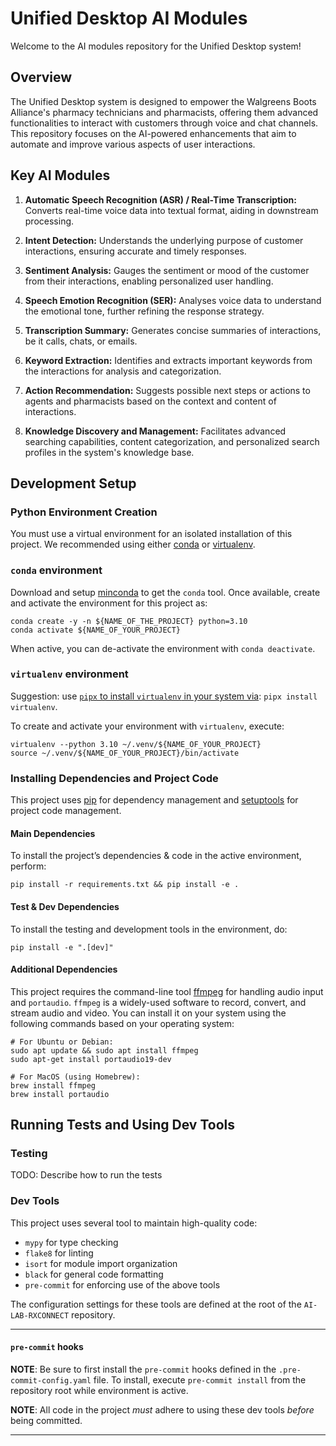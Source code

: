 # Unified Desktop AI Modules

Welcome to the AI modules repository for the Unified Desktop system!

## Overview

The Unified Desktop system is designed to empower the Walgreens Boots Alliance's pharmacy technicians and pharmacists, offering them advanced functionalities to interact with customers through voice and chat channels. This repository focuses on the AI-powered enhancements that aim to automate and improve various aspects of user interactions.

## Key AI Modules

1. **Automatic Speech Recognition (ASR) / Real-Time Transcription:** Converts real-time voice data into textual format, aiding in downstream processing.

2. **Intent Detection:** Understands the underlying purpose of customer interactions, ensuring accurate and timely responses.

3. **Sentiment Analysis:** Gauges the sentiment or mood of the customer from their interactions, enabling personalized user handling.

4. **Speech Emotion Recognition (SER):** Analyses voice data to understand the emotional tone, further refining the response strategy.

5. **Transcription Summary:** Generates concise summaries of interactions, be it calls, chats, or emails.

6. **Keyword Extraction:** Identifies and extracts important keywords from the interactions for analysis and categorization.

7. **Action Recommendation:** Suggests possible next steps or actions to agents and pharmacists based on the context and content of interactions.

8. **Knowledge Discovery and Management:** Facilitates advanced searching capabilities, content categorization, and personalized search profiles in the system's knowledge base.

## Development Setup

### Python Environment Creation

You must use a virtual environment for an isolated installation of this project. We recommended using either [conda](https://docs.conda.io/en/latest/miniconda.html) or [virtualenv](https://pypi.org/project/virtualenv/).

### `conda` environment

Download and setup [minconda](https://docs.conda.io/en/latest/miniconda.html) to get the `conda` tool.
Once available, create and activate the environment for this project as:

```shell script
conda create -y -n ${NAME_OF_THE_PROJECT} python=3.10
conda activate ${NAME_OF_YOUR_PROJECT}
```

When active, you can de-activate the environment with `conda deactivate`.

### `virtualenv` environment

Suggestion: use [`pipx` to install `virtualenv` in your system via](https://virtualenv.pypa.io/en/latest/installation.html#via-pipx): `pipx install virtualenv`.

To create and activate your environment with `virtualenv`, execute:

```shell script
virtualenv --python 3.10 ~/.venv/${NAME_OF_YOUR_PROJECT}
source ~/.venv/${NAME_OF_YOUR_PROJECT}/bin/activate
```

### Installing Dependencies and Project Code

This project uses [pip](https://pypi.org/project/pip/) for dependency management and [setuptools](https://pypi.org/project/setuptools/) for project code management.

#### Main Dependencies

To install the project’s dependencies & code in the active environment, perform:

```shell script
pip install -r requirements.txt && pip install -e .
```

#### Test & Dev Dependencies

To install the testing and development tools in the environment, do:

```shell script
pip install -e ".[dev]"
```

#### Additional Dependencies

This project requires the command-line tool [ffmpeg](https://ffmpeg.org/) for handling audio input and `portaudio`. `ffmpeg` is a widely-used software to record, convert, and stream audio and video. You can install it on your system using the following commands based on your operating system:

```shell script
# For Ubuntu or Debian:
sudo apt update && sudo apt install ffmpeg
sudo apt-get install portaudio19-dev

# For MacOS (using Homebrew):
brew install ffmpeg
brew install portaudio
```

## Running Tests and Using Dev Tools

### Testing

TODO: Describe how to run the tests

### Dev Tools

This project uses several tool to maintain high-quality code:

- `mypy` for type checking
- `flake8` for linting
- `isort` for module import organization
- `black` for general code formatting
- `pre-commit` for enforcing use of the above tools

The configuration settings for these tools are defined at the root of the `AI-LAB-RXCONNECT` repository.
****

#### `pre-commit` hooks

**NOTE**: Be sure to first install the `pre-commit` hooks defined in the `.pre-commit-config.yaml` file. To install, execute `pre-commit install` from the repository root while environment is active.

**NOTE**: All code in the project _must_ adhere to using these dev tools _before_ being committed.
****
